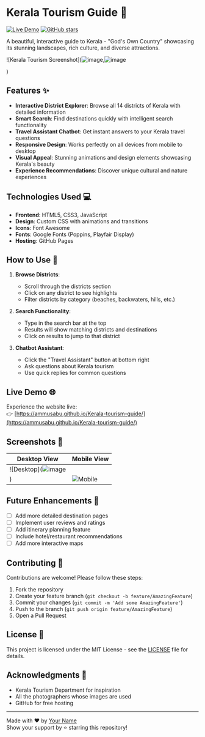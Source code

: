 # Kerala Tourism Guide 🌴

[![Live Demo](https://img.shields.io/badge/Live%20Demo-Visit%20Site-blue?style=for-the-badge&logo=google-chrome)](https://ammusabu.github.io/Kerala-tourism-guide/)
[![GitHub stars](https://img.shields.io/github/stars/ammusabu/Kerala-tourism-guide?style=social)](https://github.com/ammusabu/Kerala-tourism-guide/stargazers)

A beautiful, interactive guide to Kerala - "God's Own Country" showcasing its stunning landscapes, rich culture, and diverse attractions.

![Kerala Tourism Screenshot](![image](https://github.com/user-attachments/assets/f26725b7-aa5f-4c0b-bea1-522d977cc31d),![image](https://github.com/user-attachments/assets/d8fecd3a-a18c-4ebb-9911-bfb8d2540350)

)  


## Features ✨

- **Interactive District Explorer**: Browse all 14 districts of Kerala with detailed information
- **Smart Search**: Find destinations quickly with intelligent search functionality
- **Travel Assistant Chatbot**: Get instant answers to your Kerala travel questions
- **Responsive Design**: Works perfectly on all devices from mobile to desktop
- **Visual Appeal**: Stunning animations and design elements showcasing Kerala's beauty
- **Experience Recommendations**: Discover unique cultural and nature experiences

## Technologies Used 💻

- **Frontend**: HTML5, CSS3, JavaScript
- **Design**: Custom CSS with animations and transitions
- **Icons**: Font Awesome
- **Fonts**: Google Fonts (Poppins, Playfair Display)
- **Hosting**: GitHub Pages

## How to Use 🚀

1. **Browse Districts**:
   - Scroll through the districts section
   - Click on any district to see highlights
   - Filter districts by category (beaches, backwaters, hills, etc.)

2. **Search Functionality**:
   - Type in the search bar at the top
   - Results will show matching districts and destinations
   - Click on results to jump to that district

3. **Chatbot Assistant**:
   - Click the "Travel Assistant" button at bottom right
   - Ask questions about Kerala tourism
   - Use quick replies for common questions

## Live Demo 🌐

Experience the website live:  
👉 [https://ammusabu.github.io/Kerala-tourism-guide/](https://ammusabu.github.io/Kerala-tourism-guide/)

## Screenshots 📸

| Desktop View | Mobile View |
|--------------|-------------|
| ![Desktop](![image](https://github.com/user-attachments/assets/3fde2a33-cf59-462b-bb12-747672031eee)
) | ![Mobile](screenshots/mobile.jpg) |



## Future Enhancements 🔮

- [ ] Add more detailed destination pages
- [ ] Implement user reviews and ratings
- [ ] Add itinerary planning feature
- [ ] Include hotel/restaurant recommendations
- [ ] Add more interactive maps

## Contributing 🤝

Contributions are welcome! Please follow these steps:

1. Fork the repository
2. Create your feature branch (`git checkout -b feature/AmazingFeature`)
3. Commit your changes (`git commit -m 'Add some AmazingFeature'`)
4. Push to the branch (`git push origin feature/AmazingFeature`)
5. Open a Pull Request

## License 📜

This project is licensed under the MIT License - see the [LICENSE](LICENSE) file for details.

## Acknowledgments 🙏

- Kerala Tourism Department for inspiration
- All the photographers whose images are used
- GitHub for free hosting

---

Made with ❤️ by [Your Name](https://github.com/ammusabu)  
Show your support by ⭐️ starring this repository!

